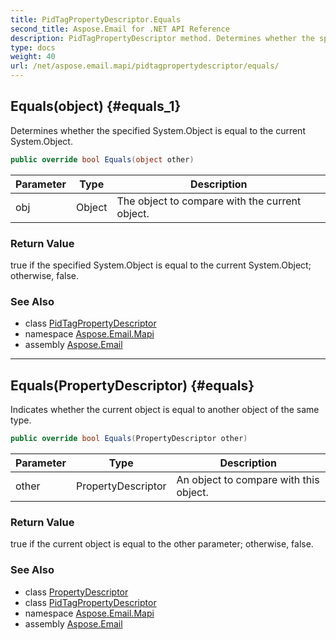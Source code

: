 ```yaml
---
title: PidTagPropertyDescriptor.Equals
second_title: Aspose.Email for .NET API Reference
description: PidTagPropertyDescriptor method. Determines whether the specified System.Object is equal to the current System.Object
type: docs
weight: 40
url: /net/aspose.email.mapi/pidtagpropertydescriptor/equals/
---
```

## Equals(object) {#equals_1}

Determines whether the specified System.Object is equal to the current System.Object.

```csharp
public override bool Equals(object other)
```

| Parameter | Type | Description |
| --- | --- | --- |
| obj | Object | The object to compare with the current object. |

### Return Value

true if the specified System.Object is equal to the current System.Object; otherwise, false.

### See Also

* class [PidTagPropertyDescriptor](../)
* namespace [Aspose.Email.Mapi](../../pidtagpropertydescriptor/)
* assembly [Aspose.Email](../../../)

---

## Equals(PropertyDescriptor) {#equals}

Indicates whether the current object is equal to another object of the same type.

```csharp
public override bool Equals(PropertyDescriptor other)
```

| Parameter | Type | Description |
| --- | --- | --- |
| other | PropertyDescriptor | An object to compare with this object. |

### Return Value

true if the current object is equal to the other parameter; otherwise, false.

### See Also

* class [PropertyDescriptor](../../propertydescriptor/)
* class [PidTagPropertyDescriptor](../)
* namespace [Aspose.Email.Mapi](../../pidtagpropertydescriptor/)
* assembly [Aspose.Email](../../../)


